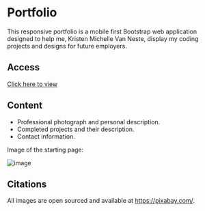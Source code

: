 # Portfolio

This responsive portfolio is a mobile first Bootstrap web application designed to help me, Kristen Michelle Van Neste, display my coding projects and designs for future employers.

## Access

[Click here to view](https://kmvanneste.github.io/Portfolio/)

## Content

 - Professional photograph and personal description.
 - Completed projects and their description.
 - Contact information.

 Image of the starting page:

 ![image](assets/Webpage_About.png)

## Citations

All images are open sourced and available at https://pixabay.com/.